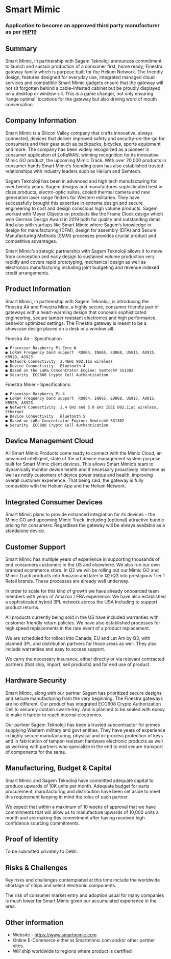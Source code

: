 # Smart Mimic
### Application to become an approved third party manufacturer as per [HIP19](https://github.com/helium/HIP/blob/master/0019-third-party-manufacturers.md)

## Summary

Smart Mimic, in partnership with Sagem Teknoloji announces commitment to launch and sustain production of a consumer first, home ready, Finestra gateway family which is purpose built for the Helium Network. The friendly design, features designed for everyday use,  integrated managed cloud services and compatible Smart Mimic gadgets ensure that the gateway will not sit forgotten behind a cable-infested cabinet but be proudly displayed on a desktop or window sill. This is a game changer, not only ensuring ‘range optimal’ locations for the gateway but also driving word of mouth conversation.

## Company Information

Smart Mimic is a Silicon Valley company that crafts innovative, always connected, devices that deliver improved safety and security-on-the-go for consumers and their gear such as backpacks, bicycles, sports equipment and more. The company has been widely recognized as a pioneer in consumer application of LoRaWAN, winning recognition for its innovative Mimic GO product, the upcoming Mimic Track. With over 20,000 products in consumer hands Smart Mimic’s founding team has also established trusted relationships with industry leaders such as Helium and Semtech.

Sagem Teknoloji has been in advanced and high tech manufacturing for over twenty years. Sagem designs and manufactures sophisticated best in class products, electro-optic suites, cooled thermal camera and new generation laser range finders for Western militaries. They have successfully brought this expertise in extreme design and secure engineering to cost and design conscious high volume products.  Sagem worked with Meyer Objects on products like the Frame Clock design which won German Design Award in 2019 both for quality and outstanding detail. And also with startups like Smart Mimic where Sagem’s  knowledge in design for manufacturing (DFM), design for assembly (DFA) and Secure Manufacturing Methods (SMM) processes provides crucial product and competitive advantages.

Smart Mimic’s strategic partnership with Sagem Teknoloji allows it to move from conception and early design to sustained volume production very rapidly and covers rapid prototyping, mechanical design as well as electronics manufacturing including joint budgeting and revenue indexed credit arrangements.


## Product Information

Smart Mimic, in partnership with Sagem Teknoloji, is introducing the Finestra Air and Finestra Mine, a highly secure, consumer friendly pair of gateways with a heart-warming design that conceals sophisticated engineering, secure tamper resistant electronics and high performance, behavior optimized settings. The Finestra gateway is meant to be a showcase design placed on a desk or a window sill.

Finestra Air – Specification

	● Processor	Raspberry Pi Zero W  
	● LoRa® Frequency band support	RU864, IN865, EU868, US915, AU915, KR920, AS923.
	● Network Connectivity	2.4GHz 802.11n wireless
	● Device Connectivity	Bluetooth 4
	● Based on the LoRa Concentrator Engine: Semtech® SX1302
	● Security	ECC608 Crypto Cell Authentication

Finestra Miner - Specifications:

	● Processor	Raspberry Pi 4 
	● LoRa® Frequency band support	RU864, IN865, EU868, US915, AU915, KR920, AS923.
	● Network Connectivity	2.4 GHz and 5.0 GHz IEEE 802.11ac wireless, Ethernet
	● Device Connectivity	Bluetooth 5
	● Based on LoRa Concentrator Engine: Semtech® SX1302
	● Security	ECC608 Crypto Cell Authentication

## Device Management Cloud

All Smart Mimic Products come ready to connect with the Mimic Cloud, an advanced intelligent, state of the art device management system purpose built for Smart Mimic client devices. This allows Smart Mimic’s team to dynamically monitor device health and if necessary proactively intervene as well as notify customers of device power status and health, improving overall customer experience. That being said, the gateway is fully compatible with the Helium App and the Helium Network.

## Integrated Consumer Devices

Smart Mimic plans to provide enhanced integration for its devices - the Mimic GO and upcoming Mimic Track, including (optional) attractive bundle pricing for consumers. Regardless the gateway will be always available as a standalone device. 

## Customer Support

Smart Mimic has multiple years of experience in supporting thousands of end consumers customers in the US and elsewhere. We also run our own branded ecommerce store. In Q2 we will be rolling out our Mimic GO and Mimic Track products into Amazon and later in Q2/Q3 into prestigious Tier 1 Retail brands. These processes are already well underway.

In order to scale for this kind of growth we have already onboarded team members with years of Amazon / FBA experience. We have also established a sophisticated hybrid 3PL network  across the USA Including to support product returns. 

All products currently being sold in the US have included warranties with customer friendly return policies. We have also established processes for high speed replacements in the rare event of a product replacement.

We are scheduled for rollout into Canada, EU and Lat Am by Q3, with planned 3PL and distribution partners for those areas as well. They also include warranties and easy to access support. 

We carry the necessary insurance, either directly or via relevant contracted partners  (that ship, import, sell  products) and for end use of product. 


## Hardware Security

Smart Mimic, along with our partner Sagem has prioritized secure designs and secure manufacturing from the very beginning. The Finestra gateways are no different. Our product has integrated ECC608 Crypto Authorization Cell to securely contain swarm-key.  And is planned to be sealed with epoxy to make it harder to reach internal electronics.

Our partner Sagem Teknoloji has been a trusted subcontractor for primes supplying Western military and govt entities. They have years of experience in highly secure manufacturing, physical and in-process protection of keys and in fabrication of tamper-resistant hardware electronic products as well as working with partners who specialize in the end to end secure transport of components for the same.

## Manufacturing, Budget & Capital

Smart Mimic and Sagem Teknoloji have committed adequate capital to produce upwards of 10K units per month. Adequate budget for parts procurement, manufacturing and distribution have been set aside to meet this requirement keeping in mind the roles of each partner. 

We expect that within a maximum of 10 weeks of approval that we have commitments that will allow us to manufacture upwards of 10,000 units a month and are making this commitment after having received high confidence sourcing commitments.

## Proof of Identity

To be submitted privately to DeWi.

## Risks & Challenges

Key risks and challenges contemplated at this time include the worldwide shortage of chips and select electronic components.

The risk of consumer market entry and adoption usual for many companies is much lower for Smart Mimic given our accumulated experience in the area. 


## Other information

* Website - https://www.smartmimic.com
* Online E-Commerce either at Smartmimic.com and/or other partner sites.
* Will ship worldwide to regions where product is certified


